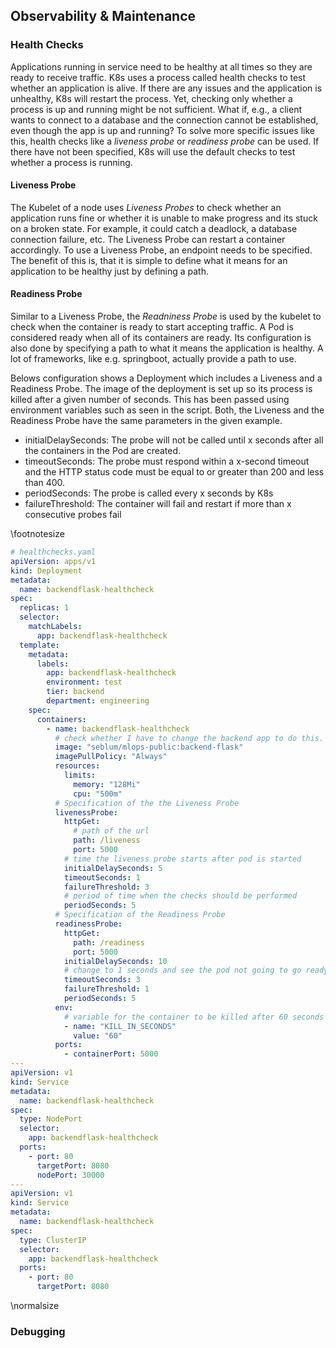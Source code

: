## Observability & Maintenance

### Health Checks
Applications running in service need to be healthy at all times so they are ready to receive traffic. K8s uses a process called health checks to test whether an application is alive. If there are any issues and the application is unhealthy, K8s will restart the process. Yet, checking only whether a process is up and running might be not sufficient. What if, e.g., a client wants to connect to a database and the connection cannot be established, even though the app is up and running? To solve more specific issues like this, health checks like a *liveness probe* or *readiness probe* can be used. If there have not been specified, K8s will use the default checks to test whether a process is running.

#### Liveness Probe
The Kubelet of a node uses *Liveness Probes* to check whether an application runs fine or whether it is unable to make progress and its stuck on a broken state. For example, it could catch a deadlock, a database connection failure, etc. The Liveness Probe can restart a container accordingly. To use a Liveness Probe, an endpoint needs to be specified. The benefit of this is, that it is simple to define what it means for an application to be healthy just by defining a path. 

#### Readiness Probe
Similar to a Liveness Probe, the *Readniness Probe* is used by the kubelet to check when the container is ready to start accepting traffic. A Pod is considered ready when all of its containers are ready. Its configuration is also done by specifying a path to what it means the application is healthy. A lot of frameworks, like e.g. springboot, actually provide a path to use.

Belows configuration shows a Deployment which includes a Liveness and a Readiness Probe. The image of the deployment is set up so its process is killed after a given number of seconds. This has been passed using environment variables such as seen in the script. Both, the Liveness and the Readiness Probe have the same parameters in the given example.

+ initialDelaySeconds: The probe will not be called until x seconds after all the containers in the Pod are created.
+ timeoutSeconds: The probe must respond within a x-second timeout and the HTTP status code must be equal to or greater than 200 and less than 400. 
+ periodSeconds: The probe is called every x seconds by K8s
+ failureThreshold: The container will fail and restart if more than x consecutive probes fail

\footnotesize
```yaml
# healthchecks.yaml
apiVersion: apps/v1
kind: Deployment
metadata:
  name: backendflask-healthcheck
spec:
  replicas: 1
  selector:
    matchLabels:
      app: backendflask-healthcheck
  template:
    metadata:
      labels:
        app: backendflask-healthcheck
        environment: test
        tier: backend
        department: engineering
    spec:
      containers:
        - name: backendflask-healthcheck
          # check whether I have to change the backend app to do this.
          image: "seblum/mlops-public:backend-flask"
          imagePullPolicy: "Always"
          resources:
            limits:
              memory: "128Mi"
              cpu: "500m"
          # Specification of the the Liveness Probe
          livenessProbe:
            httpGet:
              # path of the url
              path: /liveness
              port: 5000
            # time the liveness probe starts after pod is started
            initialDelaySeconds: 5
            timeoutSeconds: 1
            failureThreshold: 3
            # period of time when the checks should be performed
            periodSeconds: 5
          # Specification of the Readiness Probe
          readinessProbe:
            httpGet:
              path: /readiness
              port: 5000
            initialDelaySeconds: 10
            # change to 1 seconds and see the pod not going to go ready
            timeoutSeconds: 3
            failureThreshold: 1
            periodSeconds: 5
          env:
            # variable for the container to be killed after 60 seconds
            - name: "KILL_IN_SECONDS"
              value: "60"
          ports:
            - containerPort: 5000
---
apiVersion: v1
kind: Service
metadata:
  name: backendflask-healthcheck
spec:
  type: NodePort
  selector:
    app: backendflask-healthcheck
  ports:
    - port: 80
      targetPort: 8080
      nodePort: 30000
---
apiVersion: v1
kind: Service
metadata:
  name: backendflask-healthcheck
spec:
  type: ClusterIP
  selector:
    app: backendflask-healthcheck
  ports:
    - port: 80
      targetPort: 8080
```
\normalsize

### Debugging
